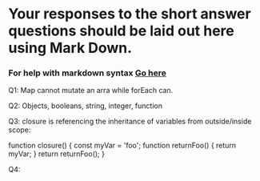 # Your responses to the short answer questions should be laid out here using Mark Down.
### For help with markdown syntax [Go here](https://github.com/adam-p/markdown-here/wiki/Markdown-Cheatsheet)


Q1: Map cannot mutate an arra while forEach can.

Q2: Objects, booleans, string, integer, function

Q3: closure is referencing the inheritance of variables from outside/inside scope:

function closure() {
	const myVar = 'foo';
	function returnFoo() {
		return myVar;
	}
	return returnFoo();
}

Q4:
